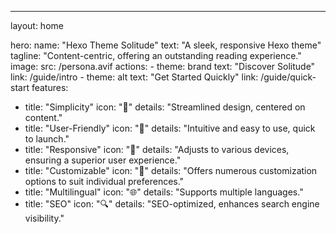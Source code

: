 ---
layout: home

hero:
  name: "Hexo Theme Solitude"
  text: "A sleek, responsive Hexo theme"
  tagline: "Content-centric, offering an outstanding reading experience."
  image:
    src: /persona.avif
  actions:
    - theme: brand
      text: "Discover Solitude"
      link: /guide/intro
    - theme: alt
      text: "Get Started Quickly"
      link: /guide/quick-start
features:
  - title: "Simplicity"
    icon: "📝"
    details: "Streamlined design, centered on content."
  - title: "User-Friendly"
    icon: "🚀"
    details: "Intuitive and easy to use, quick to launch."
  - title: "Responsive"
    icon: "📱"
    details: "Adjusts to various devices, ensuring a superior user experience."
  - title: "Customizable"
    icon: "🎨"
    details: "Offers numerous customization options to suit individual preferences."
  - title: "Multilingual"
    icon: "🌐"
    details: "Supports multiple languages."
  - title: "SEO"
    icon: "🔍"
    details: "SEO-optimized, enhances search engine visibility."
